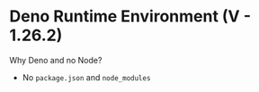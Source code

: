 # Deno Runtime Environment (V - 1.26.2)

Why Deno and no Node?

- No `package.json` and `node_modules`
